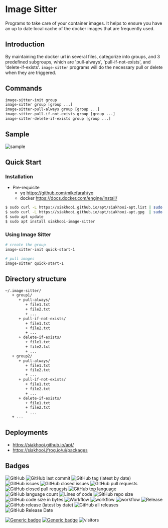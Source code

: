 # Image Sitter

Programs to take care of your container images. It helps to ensure you have an up to date local cache of the docker images that are frequently used.

## Introduction

By maintaining the docker url in several files, categorize into groups, and 3 predefined subgroups, which are 'pull-always', 'pull-if-not-exists', and 'delete-if-exists'.
`image-sitter` programs will do the necessary pull or delete when they are triggered.

## Commands

```bash
image-sitter-init group
image-sitter group [group ...]
image-sitter-pull-always group [group ...]
image-sitter-pull-if-not-exists group [group ...]
image-sitter-delete-if-exists group [group ...]
```

## Sample

![sample](sample.gif "Sample")

## Quick Start

### Installation

- Pre-requisite
  - yq <https://github.com/mikefarah/yq>
  - docker <https://docs.docker.com/engine/install/>

```bash
$ sudo curl -L https://siakhooi.github.io/apt/siakhooi-apt.list | sudo tee /etc/apt/sources.list.d/siakhooi-apt.list > /dev/null
$ sudo curl -L https://siakhooi.github.io/apt/siakhooi-apt.gpg  | sudo tee /usr/share/keyrings/siakhooi-apt.gpg > /dev/null
$ sudo apt update
$ sudo apt install siakhooi-image-sitter
```

### Using Image Sitter

```bash
# create the group
image-sitter-init quick-start-1

# pull images
image-sitter quick-start-1
```

## Directory structure

```txt
~/.image-sitter/
   + group1/
      + pull-always/
         + file1.txt
         + file2.txt
         + ...
      + pull-if-not-exists/
         + file1.txt
         + file2.txt
         + ...
      + delete-if-exists/
         + file1.txt
         + file2.txt
         + ...
   + group2/
      + pull-always/
         + file1.txt
         + file2.txt
         + ...
      + pull-if-not-exists/
         + file1.txt
         + file2.txt
         + ...
      + delete-if-exists/
         + file1.txt
         + file2.txt
         + ...
   + ...
```

## Deployments

- <https://siakhooi.github.io/apt/>
- <https://siakhooi.jfrog.io/ui/packages>

## Badges

![GitHub](https://img.shields.io/github/license/siakhooi/image-sitter?logo=github)
![GitHub last commit](https://img.shields.io/github/last-commit/siakhooi/image-sitter?logo=github)
![GitHub tag (latest by date)](https://img.shields.io/github/v/tag/siakhooi/image-sitter?logo=github)
![GitHub issues](https://img.shields.io/github/issues/siakhooi/image-sitter?logo=github)
![GitHub closed issues](https://img.shields.io/github/issues-closed/siakhooi/image-sitter?logo=github)
![GitHub pull requests](https://img.shields.io/github/issues-pr-raw/siakhooi/image-sitter?logo=github)
![GitHub closed pull requests](https://img.shields.io/github/issues-pr-closed-raw/siakhooi/image-sitter?logo=github)
![GitHub top language](https://img.shields.io/github/languages/top/siakhooi/image-sitter?logo=github)
![GitHub language count](https://img.shields.io/github/languages/count/siakhooi/image-sitter?logo=github)
![Lines of code](https://img.shields.io/tokei/lines/github/siakhooi/image-sitter?logo=github)
![GitHub repo size](https://img.shields.io/github/repo-size/siakhooi/image-sitter?logo=github)
![GitHub code size in bytes](https://img.shields.io/github/languages/code-size/siakhooi/image-sitter?logo=github)
![Workflow](https://img.shields.io/badge/Workflow-github-purple)
![workflow](https://github.com/siakhooi/image-sitter/actions/workflows/workflow-build-with-quality-checks.yml/badge.svg)
![workflow](https://github.com/siakhooi/image-sitter/actions/workflows/workflow-deployments.yml/badge.svg)
![Release](https://img.shields.io/badge/Release-github-purple)
![GitHub release (latest by date)](https://img.shields.io/github/v/release/siakhooi/image-sitter?label=GPR%20release&logo=github)
![GitHub all releases](https://img.shields.io/github/downloads/siakhooi/image-sitter/total?color=33cb56&logo=github)
![GitHub Release Date](https://img.shields.io/github/release-date/siakhooi/image-sitter?logo=github)

[![Generic badge](https://img.shields.io/badge/Funding-BuyMeACoffee-33cb56.svg)](https://www.buymeacoffee.com/siakhooi)
[![Generic badge](https://img.shields.io/badge/Funding-Ko%20Fi-33cb56.svg)](https://ko-fi.com/siakhooi)
![visitors](https://visitor-badge.glitch.me/badge?page_id=siakhooi.image-sitter&left_color=grey&right_color=#33cb56)
